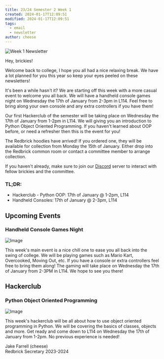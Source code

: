 ```yaml
---
title: 23/24 Semester 2 Week 1 
created: 2024-01-17T12:09:51
modified: 2024-01-17T12:09:51
tags:
  - email
  - newsletter
author: cheese
---
```


![Week 1 Newsletter](https://i.imgur.com/rIJlnIk.gif)



Hey, brickies!

Welcome back to college, I hope you all had a nice relaxing break. We 
have a lot planned for you this year so keep your eyes peeled on these 
newsletters!

It's been a while hasn't it? We are starting off this week with a more 
casual event to welcome you all back. We will have a handheld console 
games night on Wednesday the 17th of January from 2-3pm in L114. Feel 
free to bring along your own console and any extra controllers if you 
have them!

Our first Hackerclub of the semester will be taking place on Wednesday 
the 17th of January from 1-2pm in L114. We will giving you an 
introduction to Python Object Oriented Programming. If you haven't 
learned about OOP before, or need a refresher then this is the event for 
you!

The Redbrick hoodies have arrived! If you ordered one, they will be 
available for collection from Monday the 15th of January. Either drop 
into the Redbrick common room or contact a committee member to arrange 
collection.

If you haven't already, make sure to join our [Discord](https://chat.redbrick.dcu.ie/) server to interact with fellow brickies 
and the committee.

### TL;DR:

- Hackerclub - Python OOP: 17th of January @ 1-2pm, L114
- Handheld Consoles: 17th of January @ 2-3pm, L114



## Upcoming Events


### Handheld Console Games Night
![Image](https://cdn.discordapp.com/attachments/897234572608159774/1196744845176344586/Blue_and_Green_Modern_Gradient_Trivia_Night_Game_Presentation.png?ex=65b8be7d&is=65a6497d&hm=d72897277a27a4054c5fb464a70f1e8d3a68cdea8cd0971d51d0252bbc7ce968&)



This week's main event is a nice chill one to ease you all back into the 
swing of college. We will be playing games such as Mario Kart, 
Overcooked, Moving Out, etc. If you have a console or extra controllers 
feel free to bring them along! The gaming will take place on Wednesday 
the 17th of January from 2-3PM in L114. We hope to see you there!




## Hackerclub





### Python Object Oriented Programming
![Image](https://cdn.discordapp.com/attachments/897234572608159774/1196796769649045515/authentic_leather.gif?ex=65b8eed9&is=65a679d9&hm=b4b9e2443099fcc62762a4677e6212e3c69c136175c4e34eaac34aad036a562a&)



This week's hackerclub will be all about how to use object oriented 
programming in Python. We will be covering the basics of classes, 
objects and more. Get ready and come down to L114 on Wednesday the 17th 
of January from 1-2pm. No previous experience is needed!





Jake Farrell (cheese)\
Redbrick Secretary 2023-2024

